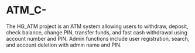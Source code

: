 # ATM_C-
The HG_ATM project is an ATM system allowing users to withdraw, deposit, check balance, change PIN, transfer funds, and fast cash withdrawal using account number and PIN. Admin functions include user registration, search, and account deletion with admin name and PIN.
